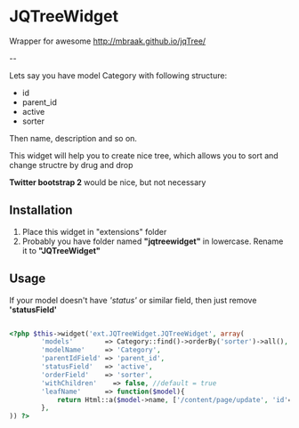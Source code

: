 # JQTreeWidget

Wrapper for awesome http://mbraak.github.io/jqTree/ 

--

Lets say you have model Category with following structure:

* id
* parent_id
* active
* sorter

Then name, description and so on.

This widget will help you to create nice tree, which allows you to sort and change structre by drug and drop

**Twitter bootstrap 2** would be nice, but not necessary

## Installation

1) Place this widget in "extensions" folder
2) Probably you have folder named **"jqtreewidget"** in lowercase. Rename it to **"JQTreeWidget"**

## Usage

If your model doesn't have _'status'_ or similar field, then just remove **'statusField'**

```php

<?php $this->widget('ext.JQTreeWidget.JQTreeWidget', array(
        'models'        => Category::find()->orderBy('sorter')->all(), // It has to be ordered by **'orderField'**
        'modelName'     => 'Category',
        'parentIdField' => 'parent_id',
        'statusField'   => 'active',
        'orderField'    => 'sorter',
        'withChildren'    => false, //default = true
        'leafName'      => function($model){
			return Html::a($model->name, ['/content/page/update', 'id'=>$model->id]);
		},
)) ?>

```
